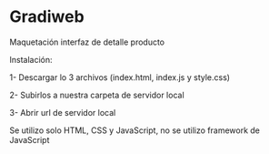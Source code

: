 # Gradiweb

Maquetación interfaz de detalle producto 

Instalación: 

1- Descargar lo 3 archivos (index.html, index.js y style.css)

2- Subirlos a nuestra carpeta de servidor local

3- Abrir url de servidor local

Se utilizo solo HTML, CSS y JavaScript, no se utilizo framework de JavaScript

